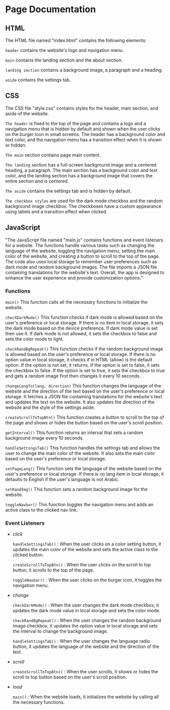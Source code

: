 # Page Documentation

## HTML

The HTML file named "index.html" contains the following elements:

`header`
contains the website's logo and navigation menu.

`main`
contains the landing section and the about section.

`landing section`
contains a background image, a paragraph and a heading.

`aside`
contains the settings tab.

## CSS

The CSS file "style.css" contains styles for the header, main section, and aside of the website.

`The header` is fixed to the top of the page and contains a logo and a navigation menu that is hidden by default and shown when the user clicks on the burger icon in small screens. The header has a background color and text color, and the navigation menu has a transition effect when it is shown or hidden.

`The main` section contains page main content.

`The landing` section has a full-screen background image and a centered heading, a paragraph. The main section has a background color and text color, and the landing section has a background image that covers the entire section and is centered.

`The aside` contains the settings tab and is hidden by default.

`The checkbox styles` are used for the dark mode checkbox and the random background image checkbox. The checkboxes have a custom appearance using labels and a transition effect when clicked.

## JavaScript

"The JavaScript file named "main.js" contains functions and event listeners for a website. The functions handle various tasks such as changing the language of the website, toggling the navigation menu, setting the main color of the website, and creating a button to scroll to the top of the page. The code also uses local storage to remember user preferences such as dark mode and random background images. The file imports a JSON file containing translations for the website's text. Overall, the app is designed to enhance the user experience and provide customization options."

### **Functions**

`main()`
This function calls all the necessary functions to initialize the website.

`checkDarkMode()`
This function checks if dark mode is allowed based on the user's preference or local storage. If there is no item in local storage, it sets the dark mode based on the device preference. If dark mode value is set then use it. If dark mode is not allowed, it sets the checkbox to false and sets the color mode to light.

`checkRandBgRepeat()`
This function checks if the random background image is allowed based on the user's preference or local storage. If there is no option value in local storage, it checks if in HTML (allow) is the default option. If the option is not set, it returns. If the option is set to false, it sets the checkbox to false. If the option is set to true, it sets the checkbox to true and gets a random image first then changes it every 10 seconds.

`changeLangTo(lang, direction)`
This function changes the language of the website and the direction of the text based on the user's preference or local storage. It fetches a JSON file containing translations for the website's text and updates the text on the website. It also updates the direction of the website and the style of the settings aside.

`createScrollToTopBtn()`
This function creates a button to scroll to the top of the page and shows or hides the button based on the user's scroll position.

`getInterval()`
This function returns an interval that sets a random background image every 10 seconds.

`handleSettingsTab()`
This function handles the settings tab and allows the user to change the main color of the website. It also sets the main color based on the user's preference or local storage.

`setPageLang()`
This function sets the language of the website based on the user's preference or local storage. If there is no lang item in local storage, it defaults to English if the user's language is not Arabic.

`setRandImg()`
This function sets a random background image for the website.

`toggleNavbar()`
This function toggles the navigation menu and adds an active class to the clicked nav link.

### **Event Listeners**

- _click_

  `handleSettingsTab()`
  : When the user clicks on a color setting button, it updates the main color of the website and sets the active class to the clicked button.

  `createScrollToTopBtn()`
  : When the user clicks on the scroll to top button, it scrolls to the top of the page.

  `toggleNavbar()`
  : When the user clicks on the burger icon, it toggles the navigation menu.

- _change_

  `checkDarkMode()`
  : When the user changes the dark mode checkbox, it updates the dark mode value in local storage and sets the color mode.

  `checkRandBgRepeat()`
  : When the user changes the random background image checkbox, it updates the option value in local storage and sets the interval to change the background image.

  `handleSettingsTab()`
  : When the user changes the language radio button, it updates the language of the website and the direction of the text.

- _scroll_

  `createScrollToTopBtn()`
  : When the user scrolls, it shows or hides the scroll to top button based on the user's scroll position.

- _load_

  `main()`
  : When the website loads, it initializes the website by calling all the necessary functions.
